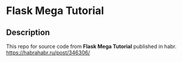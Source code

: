 # Flask Mega Tutorial
## Description
This repo for source code from **Flask Mega Tutorial** published in habr. https://habrahabr.ru/post/346306/
